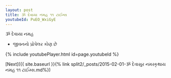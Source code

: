 ```yaml
---
layout: post
title: ૐ દેવાયા નમહ ૧૧ ટાઈમ્સ
youtubeId: PuEO_WxiGyE
---
```

 
 
 ૐ દેવાયા નમહ  
 
 -  જીવનનો પ્રોપેલર કોણ છે 
 
  
 
  
 
 
 
 
 
 


{% include youtubePlayer.html id=page.youtubeId %}
 
[Next]({{ site.baseurl }}{% link  split2/_posts/2015-02-01-ૐ દેવાસુર નમસ્કૃથાય નમહ ૧૧ ટાઈમ્સ.md%})
 
